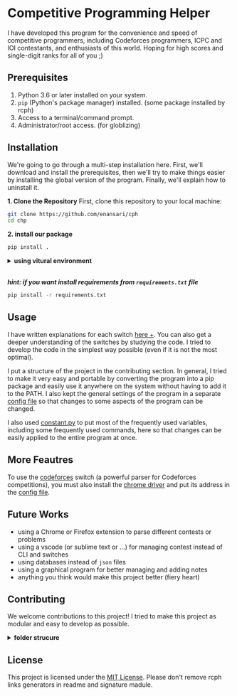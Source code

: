 # Competitive Programming Helper
I have developed this program for the convenience and speed of competitive programmers, including Codeforces programmers, ICPC and IOI contestants, and enthusiasts of this world. Hoping for high scores and single-digit ranks for all of you ;)

## Prerequisites
1. Python 3.6 or later installed on your system.
2. `pip` (Python's package manager) installed. (some package installed by rcph)
3. Access to a terminal/command prompt.
4. Administrator/root access. (for globlizing)

## Installation
We're going to go through a multi-step installation here. First, we'll download and install the prerequisites, then we'll try to make things easier by installing the global version of the program. Finally, we'll explain how to uninstall it.

**1. Clone the Repository**
First, clone this repository to your local machine:
```bash
git clone https://github.com/enansari/cph
cd chp
```

**2. install our package**
```bash
pip install .
```

<details><summary><strong>using vitural environment</strong></summary><br>

### ubuntu
1. Ensure Python's venv module is installed:
  ```bash
  sudo apt update
  sudo apt install python3-venv
  ```
2. Create a virtual environment:
  ```bash
  python3 -m venv env
  ```
3. Activate the virtual environment:
  ```bash
  source env/bin/activate
  ```
### windows
1. Open Command Prompt or PowerShell.
2. Create a virtual environment:
  ```bash
  python -m venv env
  ```
3. Activate the virtual environment:
  ```bash
  env\Scripts\activate
  ```
***hint: To deactivate the virtual environment:***
  ```bash
  deactivate
  ```
</details><br>

***hint: if you want install requirements from `requirements.txt` file***
```bash
pip install -r requirements.txt
```

## Usage
I have written explanations for each switch [here +](./docs/commands.md). You can also get a deeper understanding of the switches by studying the code. I tried to develop the code in the simplest way possible (even if it is not the most optimal).

I put a structure of the project in the contributing section. In general, I tried to make it very easy and portable by converting the program into a pip package and easily use it anywhere on the system without having to add it to the PATH. I also kept the general settings of the program in a separate [config file](./data/config/contest.json) so that changes to some aspects of the program can be changed.

I also used [constant.py](./rcph/config/constant.py) to put most of the frequently used variables, including some frequently used commands, here so that changes can be easily applied to the entire program at once.

## More Feautres
To use the [codeforces](https://codeforces.com) switch (a powerful parser for Codeforces competitions), you must also install the [chrome driver](https://googlechromelabs.github.io/chrome-for-testing/) and put its address in the [config file](./data/config/contest.json).


## Future Works
- using a Chrome or Firefox extension to parse different contests or problems
- using a vscode (or sublime text or ...) for managing contest instead of CLI and switches
- using databases instead of `json` files
- using a graphical program for better managing and adding notes
- anything you think would make this project better (fiery heart)

## Contributing
We welcome contributions to this project! I tried to make this project as modular and easy to develop as possible.

<details><summary><strong>folder strucure</strong></summary>

#### this is main source code structure:
```bash
.
├── commands # Modules related to various switches
│   ├── asset # using prepared codes
│   │   ├── handler.py
│   │   ├── __init__.py
│   │   ├── launch.py # launch a code
│   │   ├── save.py # save a new code to assets
│   │   └── utils.py
│   ├── cf # codeforces parser (parsing by link and magic ;)
│   │   ├── handler.py
│   │   ├── __init__.py
│   │   └── utils.py
│   ├── cp # copy files from data/template (useful files)
│   │   ├── handler.py
│   │   ├── __init__.py
│   │   └── utils.py
│   ├── globall # explore in past contests
│   │   ├── handler.py
│   │   ├── __init__.py
│   │   └── utils.py
│   ├── info # showing information about contest (like num of problems, status of they and ...)
│   │   ├── db.py # information about connection of current contest by database (contests saved before)
│   │   ├── edit.py # editing information
│   │   ├── handler.py
│   │   ├── info.py # showing information
│   │   ├── __init__.py
│   │   ├── parent.py # parents of contest
│   │   └── status.py # status of problems
│   ├── init # starting switch: creating a contest
│   │   ├── handler.py
│   │   ├── __init__.py
│   │   └── utils.py
│   ├── __init__.py
│   ├── judge # make a judgement according to saved test cases
│   │   ├── handler.py
│   │   ├── __init__.py
│   │   └── utils.py
│   ├── make # make a empty template (easy function)
│   │   ├── handler.py
│   │   ├── __init__.py
│   │   └── utils.py
│   ├── question # adding or deleting problems (quesitons)
│   │   ├── handler.py
│   │   ├── __init__.py
│   │   └── utils.py
│   ├── readme # create readme file (according to local config)
│   │   ├── handler.py
│   │   ├── __init__.py
│   │   └── utils.py
│   ├── resign # re-signing of codes (because adding some information about contest or problem)
│   │   ├── handler.py
│   │   ├── __init__.py
│   │   └── utils.py
│   ├── search # search in past contests and test case bank by many things
│   │   ├── handler.py
│   │   ├── __init__.py
│   │   └── utils.py
│   └── tca # for adding test cases
│       ├── handler.py
│       ├── __init__.py
│       └── utils.py
├── config
│   ├── constant.py # global constants
│   ├── data.py # connection of program by data folder
│   ├── __init__.py
│   ├── make.py # make local config
├── core
│   ├── __init__.py
│   └── parser.py # Connecting all switches
├── __init__.py
├── main.py # start point
└── utils # most used functions
    ├── imports.py # imports of external packages
    ├── __init__.py
    ├── launcher # external files business
    │   ├── get.py
    │   ├── __init__.py
    │   └── set.py
    └── tools
        ├── clear.py # clear termial in asset and global
        ├── color.py # create colized terminal output
        ├── hello.py # say hello
        ├── __init__.py
        ├── quote.py # creating quote of legends
        ├── script.py # creating script
        └── sign.py # creating sign
```
</details>

## License
This project is licensed under the [MIT License](/LICENSE). Please don't remove rcph links generators in readme and signature madule.